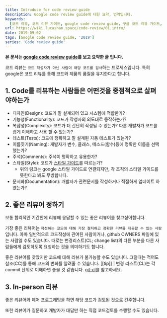 ```yaml
---
title: Introduce for code review guide
description: Google code review guide에 대한 요약, 번역입니다.
keywords:
  [코드 리뷰, 코드 리뷰 가이드, google code review guide, 구글 코드 리뷰 가이드, code review]
url: https://wiki.lucashan.space/code-review/01.intro/
date: 2019-09-02
tags: [Google code review guide, '2019']
series: 'Code review guide'
---
```


**본 문서는 [google code review guide](https://google.github.io/eng-practices/review/)를 보고 요약한 글 입니다.**

코드 리뷰는 `코드 작성자가 아닌 사람이 해당 코드를 검사`하는 프로세스입니다.
특히 google은 코드 리뷰를 통해 코드와 제품의 품질을 유지한다고 합니다.

## 1. Code를 리뷰하는 사람들은 어떤것을 중점적으로 살펴야하는가

- 디자인(Design): 코드가 잘 설계되어 있고 시스템에 적합한가?
- 기능성(Functionality): 코드가 작성자의 의도대로 동작하는가?
- 복잡성(Complexity): 코드가 더 간단히 작성될 수 있는가? 다른 개발자가 코드를 쉽게 이해하고 사용 할 수 있는가?
- 테스트(Tests): 코드에 정확하고 잘 설계된 자동 테스트가 있는가?
- 이름짓기(Naming): 개발자가 변수, 클래스, 메소드(함수)등에 명확한 이름을 선택했는가?
- 주석(Comments): 주석이 명확하고 유용한가?
- 스타일(Style): 코드가 [스타일 가이드](http://google.github.io/styleguide/)를 따르는가?
  - 위의 링크는 google 스타일 가이드로 연결되지만, 각 조직의 스타일 가이드를 뜻한다고 봐도 무방합니다.
- 문서화(Documentation): 개발자가 관련문서를 작성하거나 적절하게 업데이트 하였는가?

## 2. 좋은 리뷰어 정하기

보통 합리적인 기간안에 리뷰에 응답할 수 있는 좋은 리뷰어를 찾고싶어합니다.

가장 좋은 리뷰어는 `작성하는 코드에 대해 가장 철저하고 정확한 리뷰를 제공할 수 있는 사람`입니다. 아마 일반적으로 코드작성에 관여된 사람이거나, github OWNERS 파일에 있는 사람일 수도 있습니다. 때로는 변경리스트(CL; change list)의 다른 부분을 다른 사람들에게 검토하도록 요청하는 것을 의미하기도 합니다.

좋은 리뷰어를 찾았지만 코드에 대해 리뷰가 불가능할 수도 있습니다. 그럴때는 적어도 참조(CC)를 통해 코드의 변화를 알려줄 수 있습니다.
[[tip]]
| 변경 리스트(CL)는 각 commit 단위로 이해하면 좋을 것 같습니다. [git-cl](https://pypi.org/project/git-cl/)를 참고하세요.

## 3. In-person 리뷰

좋은 리뷰어와 페어 프로그래밍을 하면 해당 코드가 검토된 것으로 간주합니다.

또한 리뷰어가 질문하고 개발자가 대답만 하는 직접 코드검토를 수행할 수도 있습니다.
